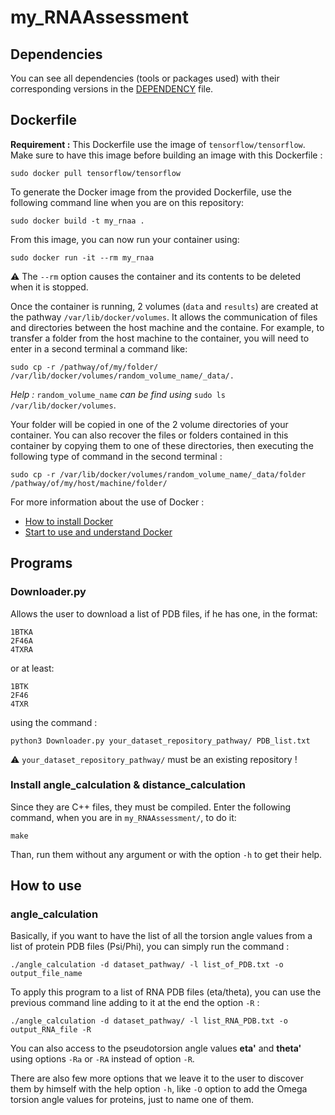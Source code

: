 # my_RNAAssessment

## Dependencies

You can see all dependencies (tools or packages used) with their corresponding versions in the [DEPENDENCY](https://github.com/FranGASTRIN/my_RNAAssessment/blob/main/DEPENDENCY) file.

## Dockerfile

**Requirement :** This Dockerfile use the image of `tensorflow/tensorflow`. Make sure to have this image before building an image with this Dockerfile :
```
sudo docker pull tensorflow/tensorflow
```

To generate the Docker image from the provided Dockerfile, use the following command line when you are on this repository:
```
sudo docker build -t my_rnaa .
```

From this image, you can now run your container using:
```
sudo docker run -it --rm my_rnaa
```

:warning: The `--rm` option causes the container and its contents to be deleted when it is stopped.

Once the container is running, 2 volumes (`data` and `results`) are created at the pathway `/var/lib/docker/volumes`. It allows the communication of files and directories between the host machine and the containe.
For example, to transfer a folder from the host machine to the container, you will need to enter in a second terminal a command like:
```
sudo cp -r /pathway/of/my/folder/ /var/lib/docker/volumes/random_volume_name/_data/.
```

*Help :* `random_volume_name` *can be find using* `sudo ls /var/lib/docker/volumes`.

Your folder will be copied in one of the 2 volume directories of your container.
You can also recover the files or folders contained in this container by copying them to one of these directories, then executing the following type of command in the second terminal :
```
sudo cp -r /var/lib/docker/volumes/random_volume_name/_data/folder /pathway/of/my/host/machine/folder/ 
```

For more information about the use of Docker :
- [How to install Docker](https://www.digitalocean.com/community/tutorials/how-to-install-and-use-docker-on-ubuntu-20-04-fr)
- [Start to use and understand Docker](https://takacsmark.com/dockerfile-tutorial-by-example-dockerfile-best-practices-2018/)

## Programs

### Downloader.py

Allows the user to download a list of PDB files, if he has one, in the format:
```
1BTKA
2F46A 
4TXRA
```
or at least:
```
1BTK
2F46
4TXR
```
using the command :
```
python3 Downloader.py your_dataset_repository_pathway/ PDB_list.txt
```
:warning: `your_dataset_repository_pathway/` must be an existing repository !
### Install angle_calculation & distance_calculation

Since they are C++ files, they must be compiled. Enter the following command, when you are in `my_RNAAssessment/`, to do it:
```
make
```
Than, run them without any argument or with the option `-h` to get their help.

## How to use
### angle_calculation

Basically, if you want to have the list of all the torsion angle values from a list of protein PDB files (Psi/Phi), you can simply run the command :
```
./angle_calculation -d dataset_pathway/ -l list_of_PDB.txt -o output_file_name
```

To apply this program to a list of RNA PDB files (eta/theta), you can use the previous command line adding to it at the end the option `-R` :
```
./angle_calculation -d dataset_pathway/ -l list_RNA_PDB.txt -o output_RNA_file -R
```
You can also access to the pseudotorsion angle values **eta'** and **theta'** using options `-Ra` or `-RA` instead of option `-R`.

There are also few more options that we leave it to the user to discover them by himself with the help option `-h`, like `-O` option to add the Omega torsion angle values for proteins, just to name one of them. 
